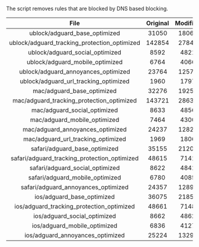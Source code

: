 The script removes rules that are blocked by DNS based blocking.


| File | Original | Modified |
|:----:|:-----:|:-----:|
| ublock/adguard_base_optimized | 31050 | 18065 |
| ublock/adguard_tracking_protection_optimized | 142854 | 27844 |
| ublock/adguard_social_optimized | 8592 | 4821 |
| ublock/adguard_mobile_optimized | 6764 | 4066 |
| ublock/adguard_annoyances_optimized | 23764 | 12577 |
| ublock/adguard_url_tracking_optimized | 1960 | 1797 |
| mac/adguard_base_optimized | 32276 | 19257 |
| mac/adguard_tracking_protection_optimized | 143721 | 28631 |
| mac/adguard_social_optimized | 8633 | 4856 |
| mac/adguard_mobile_optimized | 7464 | 4300 |
| mac/adguard_annoyances_optimized | 24237 | 12824 |
| mac/adguard_url_tracking_optimized | 1969 | 1806 |
| safari/adguard_base_optimized | 35155 | 21204 |
| safari/adguard_tracking_protection_optimized | 48615 | 7141 |
| safari/adguard_social_optimized | 8622 | 4841 |
| safari/adguard_mobile_optimized | 6780 | 4085 |
| safari/adguard_annoyances_optimized | 24357 | 12894 |
| ios/adguard_base_optimized | 36075 | 21854 |
| ios/adguard_tracking_protection_optimized | 48661 | 7148 |
| ios/adguard_social_optimized | 8662 | 4862 |
| ios/adguard_mobile_optimized | 6836 | 4127 |
| ios/adguard_annoyances_optimized | 25224 | 13290 |